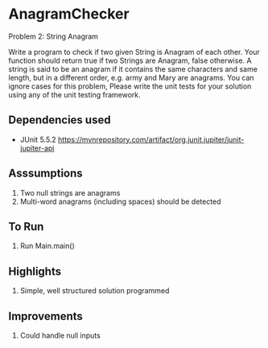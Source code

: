 # AnagramChecker
 
Problem 2: String Anagram

Write a program to check if two given String is Anagram of each other. Your function should return true if two Strings are Anagram, false otherwise. A string is said to be an anagram if it contains the same characters and same length, but in a different order, e.g. army and Mary are anagrams. You can ignore cases for this problem,
Please write the unit tests for your solution using any of the unit testing framework.

## Dependencies used
* JUnit 5.5.2 https://mvnrepository.com/artifact/org.junit.jupiter/junit-jupiter-api

## Asssumptions
1. Two null strings are anagrams
2. Multi-word anagrams (including spaces) should be detected

## To Run
1. Run Main.main()

## Highlights
1. Simple, well structured solution programmed

## Improvements
1. Could handle null inputs
